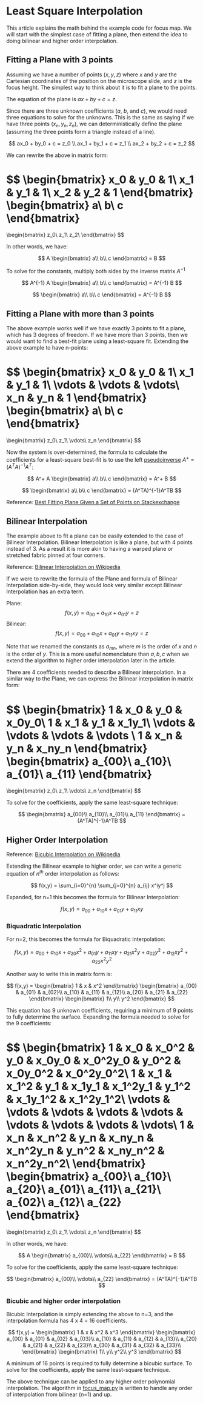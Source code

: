 # Least Square Interpolation
This article explains the math behind the example code for focus map.  We will start with the simplest case of fitting a plane, then extend the idea to doing bilinear and higher order interpolation.

## Fitting a Plane with 3 points

Assuming we have a number of points $(x, y, z)$ where $x$ and $y$ are the Cartesian coordinates of the position on the microscope slide, and $z$ is the focus height.  The simplest way to think about it is to fit a plane to the points.

The equation of the plane is $ax + by + c = z$.

Since there are three unknown coefficients ($a$, $b$, and $c$), we would need three equations to solve for the unknowns.  This is the same as saying if we have three points $(x_n, y_n, z_n)$, we can deterministically define the plane (assuming the three points form a triangle instead of a line).

$$
    ax_0 + by_0 + c = z_0 \\
    ax_1 + by_1 + c = z_1 \\
    ax_2 + by_2 + c = z_2
$$

We can rewrite the above in matrix form:

$$
\begin{bmatrix}
    x_0 & y_0 & 1\\
    x_1 & y_1 & 1\\
    x_2 & y_2 & 1
\end{bmatrix}
\begin{bmatrix}
    a\\
    b\\
    c
\end{bmatrix}
=
\begin{bmatrix}
    z_0\\
    z_1\\
    z_2\\
\end{bmatrix}
$$

In other words, we have:

$$
    A
    \begin{bmatrix}
        a\\
        b\\
        c
    \end{bmatrix}
    =
    B
$$

To solve for the constants, multiply both sides by the inverse matrix $A^{-1}$

$$
    A^{-1}
    A
    \begin{bmatrix}
        a\\
        b\\
        c
    \end{bmatrix}
    =
    A^{-1}
    B
$$

$$
    \begin{bmatrix}
        a\\
        b\\
        c
    \end{bmatrix}
    =
    A^{-1}
    B
$$

## Fitting a Plane with more than 3 points

The above example works well if we have exactly 3 points to fit a plane, which has 3 degrees of freedom.  If we have more than 3 points, then we would want to find a best-fit plane using a least-square fit.  Extending the above example to have n-points:

$$
\begin{bmatrix}
    x_0 & y_0 & 1\\
    x_1 & y_1 & 1\\
    \vdots & \vdots & \vdots\\
    x_n & y_n & 1
\end{bmatrix}
\begin{bmatrix}
    a\\
    b\\
    c
\end{bmatrix}
=
\begin{bmatrix}
    z_0\\
    z_1\\
    \vdots\\
    z_n
\end{bmatrix}
$$

Now the system is over-determined, the formula to calculate the coefficients for a least-square best-fit is to use the left [pseudoinverse](https://en.wikipedia.org/wiki/Moore%E2%80%93Penrose_inverse) $A^+ = (A^TA)^{-1}A^T$:

$$
    A^+
    A
    \begin{bmatrix}
        a\\
        b\\
        c
    \end{bmatrix}
    =
    A^+
    B
$$


$$
    \begin{bmatrix}
        a\\
        b\\
        c
    \end{bmatrix}
    = (A^TA)^{-1}A^TB
$$

Reference: [Best Fitting Plane Given a Set of Points on Stackexchange](https://math.stackexchange.com/questions/99299/best-fitting-plane-given-a-set-of-points#answer-2306029)

## Bilinear Interpolation

The example above to fit a plane can be easily extended to the case of Bilinear Interpolation.  Bilinear Interpolation is like a plane, but with 4 points instead of 3.  As a result it is more akin to having a warped plane or stretched fabric pinned at four corners.

Reference: [Bilinear Interpolation on Wikipedia](https://en.wikipedia.org/wiki/Bilinear_interpolation)

If we were to rewrite the formula of the Plane and formula of Bilinear Interpolation side-by-side, they would look very similar except Bilinear Interpolation has an extra term.

Plane:
$$
    f(x,y) = a_{00} + a_{10}x + a_{01}y = z
$$
Bilinear:
$$
    f(x,y) = a_{00} + a_{10}x + a_{01}y + a_{11}xy = z
$$

Note that we renamed the constants as $a_{mn}$, where $m$ is the order of $x$ and $n$ is the order of $y$. This is a more useful nomenclature than $a, b, c$ when we extend the algorithm to higher order interpolation later in the article.

There are 4 coefficients needed to describe a Bilinear interpolation.  In a similar way to the Plane, we can express the Bilinear interpolation in matrix form:

$$
\begin{bmatrix}
    1 & x_0 & y_0 & x_0y_0\\
    1 & x_1 & y_1 & x_1y_1\\
    \vdots & \vdots & \vdots & \vdots \\
    1 & x_n & y_n & x_ny_n
\end{bmatrix}
\begin{bmatrix}
    a_{00}\\
    a_{10}\\
    a_{01}\\
    a_{11}
\end{bmatrix}
=
\begin{bmatrix}
    z_0\\
    z_1\\
    \vdots\\
    z_n
\end{bmatrix}
$$

To solve for the coefficients, apply the same least-square technique:

$$
\begin{bmatrix}
    a_{00}\\
    a_{10}\\
    a_{01}\\
    a_{11}
\end{bmatrix}
    = (A^TA)^{-1}A^TB
$$

## Higher Order Interpolation

Reference: [Bicubic Interpolation on Wikipedia](https://en.wikipedia.org/wiki/Bicubic_interpolation)

Extending the Bilinear example to higher order, we can write a generic equation of $n^{th}$ order interpolation as follows:

$$
    f(x,y) = \sum_{i=0}^{n} \sum_{j=0}^{n} a_{ij} x^iy^j
$$

Expanded, for n=1 this becomes the formula for Bilinear Interpolation:

$$
    f(x,y) = a_{00} + a_{10}x + a_{01}y + a_{11}xy
$$

### Biquadratic Interpolation

For n=2, this becomes the formula for Biquadratic Interpolation:

$$
    f(x,y) = a_{00} + a_{10}x + a_{20}x^2 
    + a_{01}y + a_{11}xy + a_{21}x^2y
    + a_{02}y^2 + a_{12}xy^2 + a_{22}x^2y^2
$$

Another way to write this in matrix form is:

$$
    f(x,y) =
    \begin{bmatrix}
        1 & x & x^2
    \end{bmatrix}
    \begin{bmatrix}
        a_{00} & a_{01} & a_{02}\\
        a_{10} & a_{11} & a_{12}\\
        a_{20} & a_{21} & a_{22}
    \end{bmatrix}
    \begin{bmatrix}
        1\\
        y\\
        y^2
    \end{bmatrix}
$$

This equation has 9 unknown coefficients, requiring a minimum of 9 points to fully determine the surface.  Expanding the formula needed to solve for the 9 coefficients:

$$
\begin{bmatrix}
    1 & x_0 & x_0^2 & y_0 & x_0y_0 & x_0^2y_0 & y_0^2 & x_0y_0^2 & x_0^2y_0^2\\
    1 & x_1 & x_1^2 & y_1 & x_1y_1 & x_1^2y_1 & y_1^2 & x_1y_1^2 & x_1^2y_1^2\\
    \vdots & \vdots & \vdots & \vdots & \vdots & \vdots & \vdots & \vdots & \vdots\\
    1 & x_n & x_n^2 & y_n & x_ny_n & x_n^2y_n & y_n^2 & x_ny_n^2 & x_n^2y_n^2\\
\end{bmatrix}
\begin{bmatrix}
    a_{00}\\
    a_{10}\\
    a_{20}\\
    a_{01}\\
    a_{11}\\
    a_{21}\\
    a_{02}\\
    a_{12}\\
    a_{22}
\end{bmatrix}
=
\begin{bmatrix}
    z_0\\
    z_1\\
    \vdots\\
    z_n
\end{bmatrix}
$$

In other words, we have:

$$
    A
    \begin{bmatrix}
        a_{00}\\
        \vdots\\
        a_{22}
    \end{bmatrix}
    =
    B
$$

To solve for the coefficients, apply the same least-square technique:

$$
\begin{bmatrix}
    a_{00}\\
    \vdots\\
    a_{22}
\end{bmatrix}
    = (A^TA)^{-1}A^TB
$$

### Bicubic and higher order interpolation

Bicubic Interpolation is simply extending the above to n=3, and the interpolation formula has 4 x 4 = 16 coefficients.

$$
    f(x,y) =
    \begin{bmatrix}
        1 & x & x^2 & x^3
    \end{bmatrix}
    \begin{bmatrix}
        a_{00} & a_{01} & a_{02} & a_{03}\\
        a_{10} & a_{11} & a_{12} & a_{13}\\
        a_{20} & a_{21} & a_{22} & a_{23}\\
        a_{30} & a_{31} & a_{32} & a_{33}\\
    \end{bmatrix}
    \begin{bmatrix}
        1\\
        y\\
        y^2\\
        y^3
    \end{bmatrix}
$$

A minimum of 16 points is required to fully determine a bicubic surface.
To solve for the coefficients, apply the same least-square technique.

The above technique can be applied to any higher order polynomial interpolation.  The algorithm in [focus_map.py](focus_map.py) is written to handle any order of interpolation from bilinear (n=1) and up.